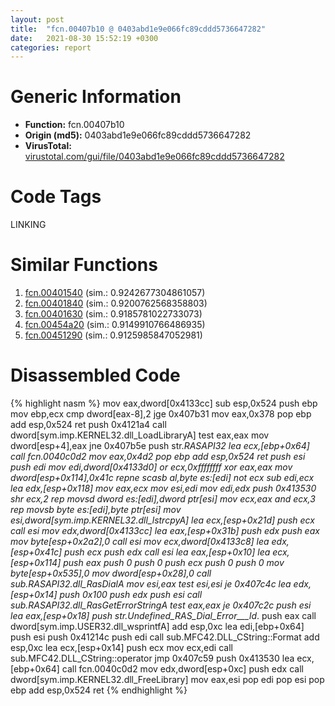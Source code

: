 ```yaml
---
layout: post
title:  "fcn.00407b10 @ 0403abd1e9e066fc89cddd5736647282"
date:   2021-08-30 15:52:19 +0300
categories: report
---
```


# Generic Information
- **Function:** fcn.00407b10
- **Origin (md5):** 0403abd1e9e066fc89cddd5736647282
- **VirusTotal:** [virustotal.com/gui/file/0403abd1e9e066fc89cddd5736647282][virustotal_ref]

# Code Tags
<span class="tag" id="LINKING">LINKING</span>


# Similar Functions

1. [fcn.00401540][similar_1_ref] (sim.: 0.9242677304861057)
2. [fcn.00401840][similar_2_ref] (sim.: 0.9200762568358803)
3. [fcn.00401630][similar_3_ref] (sim.: 0.9185781022733073)
4. [fcn.00454a20][similar_4_ref] (sim.: 0.9149910766486935)
5. [fcn.00451290][similar_5_ref] (sim.: 0.9125985847052981)


# Disassembled Code

{% highlight nasm %}
mov eax,dword[0x4133cc]
sub esp,0x524
push ebp
mov ebp,ecx
cmp dword[eax-8],2
jge 0x407b31
mov eax,0x378
pop ebp
add esp,0x524
ret 
push 0x4121a4
call dword[sym.imp.KERNEL32.dll_LoadLibraryA]
test eax,eax
mov dword[esp+4],eax
jne 0x407b5e
push str._RASAPI32
lea ecx,[ebp+0x64]
call fcn.0040c0d2
mov eax,0x4d2
pop ebp
add esp,0x524
ret 
push esi
push edi
mov edi,dword[0x4133d0]
or ecx,0xffffffff
xor eax,eax
mov dword[esp+0x114],0x41c
repne scasb al,byte es:[edi]
not ecx
sub edi,ecx
lea edx,[esp+0x118]
mov eax,ecx
mov esi,edi
mov edi,edx
push 0x413530
shr ecx,2
rep movsd dword es:[edi],dword ptr[esi]
mov ecx,eax
and ecx,3
rep movsb byte es:[edi],byte ptr[esi]
mov esi,dword[sym.imp.KERNEL32.dll_lstrcpyA]
lea ecx,[esp+0x21d]
push ecx
call esi
mov edx,dword[0x4133cc]
lea eax,[esp+0x31b]
push edx
push eax
mov byte[esp+0x2a2],0
call esi
mov ecx,dword[0x4133c8]
lea edx,[esp+0x41c]
push ecx
push edx
call esi
lea eax,[esp+0x10]
lea ecx,[esp+0x114]
push eax
push 0
push 0
push ecx
push 0
push 0
mov byte[esp+0x535],0
mov dword[esp+0x28],0
call sub.RASAPI32.dll_RasDialA
mov esi,eax
test esi,esi
je 0x407c4c
lea edx,[esp+0x14]
push 0x100
push edx
push esi
call sub.RASAPI32.dll_RasGetErrorStringA
test eax,eax
je 0x407c2c
push esi
lea eax,[esp+0x18]
push str.Undefined_RAS_Dial_Error___ld_.
push eax
call dword[sym.imp.USER32.dll_wsprintfA]
add esp,0xc
lea edi,[ebp+0x64]
push esi
push 0x41214c
push edi
call sub.MFC42.DLL_CString::Format
add esp,0xc
lea ecx,[esp+0x14]
push ecx
mov ecx,edi
call sub.MFC42.DLL_CString::operator
jmp 0x407c59
push 0x413530
lea ecx,[ebp+0x64]
call fcn.0040c0d2
mov edx,dword[esp+0xc]
push edx
call dword[sym.imp.KERNEL32.dll_FreeLibrary]
mov eax,esi
pop edi
pop esi
pop ebp
add esp,0x524
ret 
{% endhighlight %}


[similar_1_ref]: /report/fcn.00401540@d4e56c7d970c209a3a2b3c4b4cc5e586
[similar_2_ref]: /report/fcn.00401840@a2475448bf4050c1583e1970984a4d00
[similar_3_ref]: /report/fcn.00401630@a2475448bf4050c1583e1970984a4d00
[similar_4_ref]: /report/fcn.00454a20@4fe6510221c33bf023f6abed461fc13f
[similar_5_ref]: /report/fcn.00451290@4fe6510221c33bf023f6abed461fc13f
[virustotal_ref]: https://www.virustotal.com/gui/file/0403abd1e9e066fc89cddd5736647282